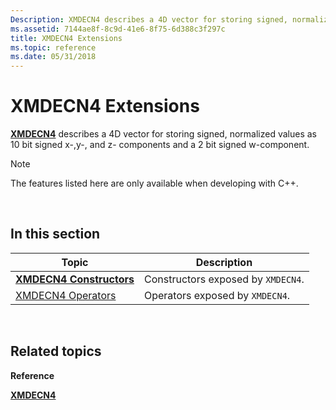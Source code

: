 ```yaml
---
Description: XMDECN4 describes a 4D vector for storing signed, normalized values as 10 bit signed x-,y-, and z- components and a 2 bit signed w-component.
ms.assetid: 7144ae8f-8c9d-41e6-8f75-6d388c3f297c
title: XMDECN4 Extensions
ms.topic: reference
ms.date: 05/31/2018
---
```


# XMDECN4 Extensions

[**XMDECN4**](/windows/win32/api/directxpackedvector/ns-directxpackedvector-xmdecn4) describes a 4D vector for storing signed, normalized values as 10 bit signed x-,y-, and z- components and a 2 bit signed w-component.

> [!Note]  
> The features listed here are only available when developing with C++.

 

## In this section



| Topic                                                     | Description                                   |
|-----------------------------------------------------------|-----------------------------------------------|
| [**XMDECN4 Constructors**](xmdecn4-ctor.md)<br/>   | Constructors exposed by `XMDECN4`.<br/> |
| [XMDECN4 Operators](ovw-xmdecn4-operators.md)<br/> | Operators exposed by `XMDECN4`.<br/>    |



 

## Related topics

<dl> <dt>

**Reference**
</dt> <dt>

[**XMDECN4**](/windows/win32/api/directxpackedvector/ns-directxpackedvector-xmdecn4)
</dt> </dl>

 

 